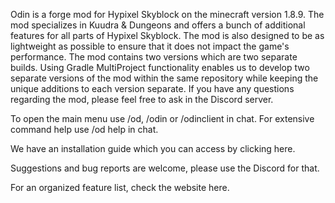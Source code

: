 Odin is a forge mod for Hypixel Skyblock on the minecraft version 1.8.9. The mod specializes in Kuudra & Dungeons and offers a bunch of additional features for all parts of Hypixel Skyblock. The mod is also designed to be as lightweight as possible to ensure that it does not impact the game's performance.
The mod contains two versions which are two separate builds. Using Gradle MultiProject functionality enables us to develop two separate versions of the mod within the same repository while keeping the unique additions to each version separate. If you have any questions regarding the mod, please feel free to ask in the Discord server.

To open the main menu use /od, /odin or /odinclient in chat. For extensive command help use /od help in chat.

We have an installation guide which you can access by clicking here.

Suggestions and bug reports are welcome, please use the Discord for that.

For an organized feature list, check the website here.

